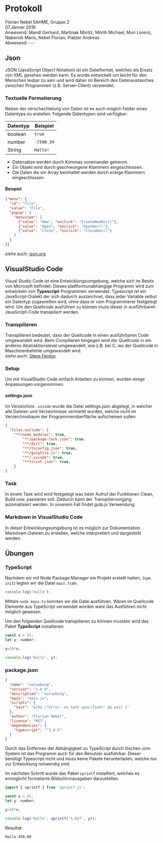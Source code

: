 # Protokoll
Florian Nebel
5AHME, Gruppe 2  
07.Jänner 2019  
Anwesend: Mandl Gerhard, Martinak Moritz, Mörth Michael, Muri Lorenz, Nabernik Mario, Nebel Florian, Platzer Andreas  
Abwesend: ---

## Json
JSON (JavaScript Object Notation) ist ein Dateiformat, welches als Ersatz von XML gesehen werden kann. Es wurde entwickelt um 
leicht für den Menschen lesbar zu sein und wird daher im Bereich des Datenaustasches zwischen Programmen (z.B. Server-Client) 
verwendet.
  
### Textuelle Formatierung
Neben der verschachtelung von Daten ist es auch möglch Felder eines Datentyps zu erstellen.
Folgende Datentypen sind verfügbar:  
  
Datentyp | Beispiel  
--- | ---  
boolean | `true`  
number | `-7398.34`  
String | `Hallo!`  
  
* Datensätze werden durch Kommas voneinander getrennt.
* Ein Objekt wird durch geschwungene Klammern eingeschlossen.
* Die Daten die ein Array beinhaltet werden durch eckige Klammern eingeschlossen

#### Beispiel
```json
{"menu": {
  "id": "file",
  "value": "File",
  "popup": {
    "menuitem": [
      {"value": "New", "onclick": "CreateNewDoc()"},
      {"value": "Open", "onclick": "OpenDoc()"},
      {"value": "Close", "onclick": "CloseDoc()"}
    ]
  }
}}
```
siehe auch: [json.org](https://json.org/)  


## VisualStudio Code
Visual Studio Code ist eine Entwicklungsumgebung, welche sich im Besitz von Microsoft befindet. Dieses plattformunabhängige 
Programm wird zum entwickeln von **Typescript**-Programmen verwendet. Typescript ist ein JavaScript-Dialekt der sich dadurch 
auszeichnet, dass jeder Variable selbst ein Datentyp zugewießen wird, ohne dass er vom Programmierer festgelegt wird. Um den
Quellcode ausführen zu können muss dieser in ausführbaren JavaScript-Code transpiliert werden.

### Transpilieren
Transpilieren bedeutet, dass der Quellcode in einen ausführbaren Code umgewandelt wird. Beim Compilieren hingegen wird der 
Quellcode in ein anderes Abstraktionslevel umgewandelt, wie z.B. bei C, wo der Quellcode in Maschinenbefehle umgewandelt wird.  
siehe auch: [Steve Fenton](https://www.stevefenton.co.uk/2012/11/compiling-vs-transpiling/)

### Setup
Um mit VisualStudio Code einfach Arbeiten zu können, wurden einige Anpassungen vorgenommen.  

#### settings.json
Im Verzeichnis `.vscode` wurde die Datei settings.json abgelegt, in welcher alle Dateien und Verzeichnisse vermerkt wurden, welche
nicht im Verzeichnisbaum der Programmieroberfläche aufscheinen sollen.
```json
{
  "files.exclude": {
    "**/node_modules": true,
		"**/package-lock.json": true,
		"**/dist": true,
		"**/tsconfig.json": true,
		"**/gulpfile.js": true,
		"**/.vscode": true,
		"**tslint.json": true,
	}
}
```

### Task
In einem Task wird wird festgelegt was beim Aufruf der Funktionen Clean, Build usw. passieren soll. Dadurch kann der 
Transpiliervorgang automatisiert werden. In unserem Fall findet gulp.js Verwendung.

### Markdown in VisualStudio Code
In dieser Entwicklungsumgebung ist es möglich zur Dokumentation Markdown-Dateien zu erstellen, welche interpretiert und dargestellt 
werden.

## Übungen
### TypeScript
Nachdem wir mit Node Package Manager ein Projekt erstellt hatten, (`npm init`) legten wir die Datei `main.ts`an.  
```js
console.log('Hallo');
```  
Mittels `node main.ts` konnten wir die Datei ausführen. Wären im Quellcode Elemente aus TypeScript verwendet worden wäre das 
Ausführen nicht möglich gewesen.  
  
Um den folgenden Quellcode transpilieren zu können mussten wird das Paket **TypeScript** installieren.
```js
const x = 45;
let y: number;

y=10*x;

console.log('Hallo', y);
```  
### package.json
```json
{
  "name": "voruebung",
  "version": "1.0.0",
  "description": "voruebung",
  "main": "main.js",
  "scripts": {
    "test": "echo \"Error: no test specified\" && exit 1"
  },
  "author": "Florian Nebel",
  "license": "MIT",
  "dependencies": {
    "typescript": "^3.0.5"
  }
}
```
Durch das Entfernen der Abhängigkeit zu TypeScript durch löschen vom System ist das Programm auch für den Benutzer ausführbar. 
Dieser benötigt Typescript nicht und muss keine Pakete herunterladen, welche nur zur Entwicklung notwendig sind.
  
Im nächsten Schritt wurde das Paket `sprintf` installiert, welches es ermöglicht formatierte Bildschirmausgaben darzustellen.
```js
import { sprintf } from 'sprintf-js';

const x = 45;
let y: number;

y=10*x;

console.log('Hallo', sprintf('%.02f', y));
```
  
Resultat:
```
Hallo 450.00
```
